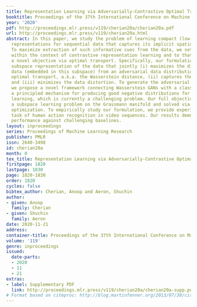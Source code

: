 ```yaml
---
title: Representation Learning via Adversarially-Contrastive Optimal Transport
booktitle: Proceedings of the 37th International Conference on Machine Learning
year: '2020'
pdf: http://proceedings.mlr.press/v119/cherian20a/cherian20a.pdf
url: http://proceedings.mlr.press/v119/cherian20a.html
abstract: In this paper, we study the problem of learning compact (low-dimensional)
  representations for sequential data that captures its implicit spatio-temporal cues.
  To maximize extraction of such informative cues from the data, we set the problem
  within the context of contrastive representation learning and to that end propose
  a novel objective via optimal transport. Specifically, our formulation seeks a low-dimensional
  subspace representation of the data that jointly (i) maximizes the distance of the
  data (embedded in this subspace) from an adversarial data distribution under the
  optimal transport, a.k.a. the Wasserstein distance, (ii) captures the temporal order,
  and (iii) minimizes the data distortion. To generate the adversarial distribution,
  we propose a novel framework connecting Wasserstein GANs with a classifier, allowing
  a principled mechanism for producing good negative distributions for contrastive
  learning, which is currently a challenging problem. Our full objective is cast as
  a subspace learning problem on the Grassmann manifold and solved via Riemannian
  optimization. To empirically study our formulation, we provide experiments on the
  task of human action recognition in video sequences. Our results demonstrate competitive
  performance against challenging baselines.
layout: inproceedings
series: Proceedings of Machine Learning Research
publisher: PMLR
issn: 2640-3498
id: cherian20a
month: 0
tex_title: Representation Learning via Adversarially-Contrastive Optimal Transport
firstpage: 1820
lastpage: 1830
page: 1820-1830
order: 1820
cycles: false
bibtex_author: Cherian, Anoop and Aeron, Shuchin
author:
- given: Anoop
  family: Cherian
- given: Shuchin
  family: Aeron
date: 2020-11-21
address: 
container-title: Proceedings of the 37th International Conference on Machine Learning
volume: '119'
genre: inproceedings
issued:
  date-parts:
  - 2020
  - 11
  - 21
extras:
- label: Supplementary PDF
  link: http://proceedings.mlr.press/v119/cherian20a/cherian20a-supp.pdf
# Format based on citeproc: http://blog.martinfenner.org/2013/07/30/citeproc-yaml-for-bibliographies/
---
```


